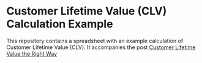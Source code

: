 # Customer Lifetime Value (CLV) Calculation Example

This repository contains a spreadsheet with an example calculation of Customer
Lifetime Value (CLV). It accompanies the post [Customer Lifetime Value the Right Way][post]

[post]: https://www.prodigi.to/blog/marketing/customer-lifetime-value-the-right-way.html
